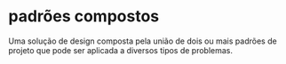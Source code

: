 # padrões compostos

Uma solução de design composta pela união de dois ou mais padrões de projeto que pode ser aplicada a diversos tipos de problemas.
